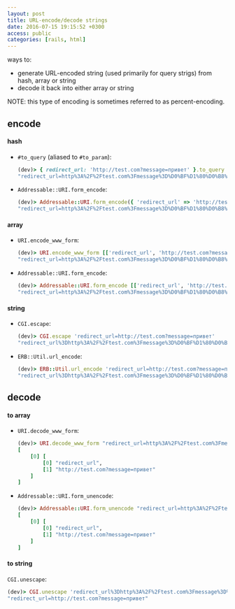 ```yaml
---
layout: post
title: URL-encode/decode strings
date: 2016-07-15 19:15:52 +0300
access: public
categories: [rails, html]
---
```


ways to:

- generate URL-encoded string (used primarily for query strigs) from hash,
  array or string
- decode it back into either array or string

NOTE: this type of encoding is sometimes referred to as percent-encoding.

<!-- more -->

## encode

#### hash

- `#to_query` (aliased to `#to_param`):

  ```ruby
  (dev)> { redirect_url: 'http://test.com?message=привет' }.to_query
  "redirect_url=http%3A%2F%2Ftest.com%3Fmessage%3D%D0%BF%D1%80%D0%B8%D0%B2%D0%B5%D1%82"
  ```

- `Addressable::URI.form_encode`:

  ```ruby
  (dev)> Addressable::URI.form_encode({ 'redirect_url' => 'http://test.com?message=привет' })
  "redirect_url=http%3A%2F%2Ftest.com%3Fmessage%3D%D0%BF%D1%80%D0%B8%D0%B2%D0%B5%D1%82"
  ```

#### array

- `URI.encode_www_form`:

  ```ruby
  (dev)> URI.encode_www_form [['redirect_url', 'http://test.com?message=привет']]
  "redirect_url=http%3A%2F%2Ftest.com%3Fmessage%3D%D0%BF%D1%80%D0%B8%D0%B2%D0%B5%D1%82"
  ```

- `Addressable::URI.form_encode`:

  ```ruby
  (dev)> Addressable::URI.form_encode [['redirect_url', 'http://test.com?message=привет']]
  "redirect_url=http%3A%2F%2Ftest.com%3Fmessage%3D%D0%BF%D1%80%D0%B8%D0%B2%D0%B5%D1%82"
  ```

#### string

- `CGI.escape`:

  ```ruby
  (dev)> CGI.escape 'redirect_url=http://test.com?message=привет'
  "redirect_url%3Dhttp%3A%2F%2Ftest.com%3Fmessage%3D%D0%BF%D1%80%D0%B8%D0%B2%D0%B5%D1%82"
  ```

- `ERB::Util.url_encode`:

  ```ruby
  (dev)> ERB::Util.url_encode 'redirect_url=http://test.com?message=привет'
  "redirect_url%3Dhttp%3A%2F%2Ftest.com%3Fmessage%3D%D0%BF%D1%80%D0%B8%D0%B2%D0%B5%D1%82"
  ```

## decode

#### to array

- `URI.decode_www_form`:

  ```ruby
  (dev)> URI.decode_www_form "redirect_url=http%3A%2F%2Ftest.com%3Fmessage%3D%D0%BF%D1%80%D0%B8%D0%B2%D0%B5%D1%82"
  [
      [0] [
          [0] "redirect_url",
          [1] "http://test.com?message=привет"
      ]
  ]
  ```

- `Addressable::URI.form_unencode`:

  ```ruby
  (dev)> Addressable::URI.form_unencode "redirect_url=http%3A%2F%2Ftest.com%3Fmessage%3D%D0%BF%D1%80%D0%B8%D0%B2%D0%B5%D1%82"
  [
      [0] [
          [0] "redirect_url",
          [1] "http://test.com?message=привет"
      ]
  ]
  ```

#### to string

`CGI.unescape`:

```ruby
(dev)> CGI.unescape 'redirect_url%3Dhttp%3A%2F%2Ftest.com%3Fmessage%3D%D0%BF%D1%80%D0%B8%D0%B2%D0%B5%D1%82'
"redirect_url=http://test.com?message=привет"
```
